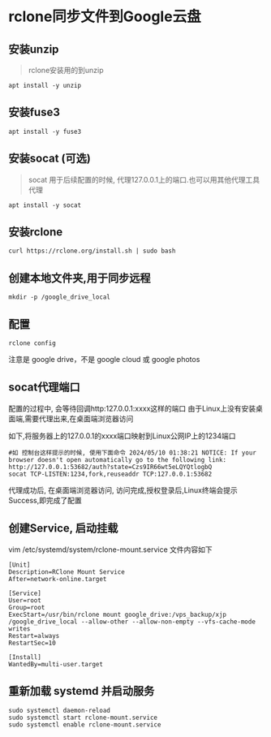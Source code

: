 # rclone同步文件到Google云盘

## 安装unzip
> rclone安装用的到unzip
```
apt install -y unzip
```

## 安装fuse3
```
apt install -y fuse3
```

## 安装socat (可选)
> socat 用于后续配置的时候, 代理127.0.0.1上的端口.也可以用其他代理工具代理
```
apt install -y socat 
```

## 安装rclone
```
curl https://rclone.org/install.sh | sudo bash
```

## 创建本地文件夹,用于同步远程
```
mkdir -p /google_drive_local
```

## 配置
```
rclone config
```
注意是 google drive，不是 google cloud 或 google photos


## socat代理端口
配置的过程中, 会等待回调http:127.0.0.1:xxxx这样的端口
由于Linux上没有安装桌面端,需要代理出来,在桌面端浏览器访问

如下,将服务器上的127.0.0.1的xxxx端口映射到Linux公网IP上的1234端口
```
#如 控制台这样提示的时候, 使用下面命令 2024/05/10 01:38:21 NOTICE: If your browser doesn't open automatically go to the following link: http://127.0.0.1:53682/auth?state=Czs9IR66wt5eLQYQtlogbQ
socat TCP-LISTEN:1234,fork,reuseaddr TCP:127.0.0.1:53682
```

代理成功后, 在桌面端浏览器访问, 访问完成,授权登录后,Linux终端会提示Success,即完成了配置

## 创建Service, 启动挂载
vim /etc/systemd/system/rclone-mount.service 文件内容如下
```
[Unit]
Description=RClone Mount Service
After=network-online.target

[Service]
User=root
Group=root
ExecStart=/usr/bin/rclone mount google_drive:/vps_backup/xjp /google_drive_local --allow-other --allow-non-empty --vfs-cache-mode writes
Restart=always
RestartSec=10

[Install]
WantedBy=multi-user.target
```

## 重新加载 systemd 并启动服务
```
sudo systemctl daemon-reload
sudo systemctl start rclone-mount.service
sudo systemctl enable rclone-mount.service
```

